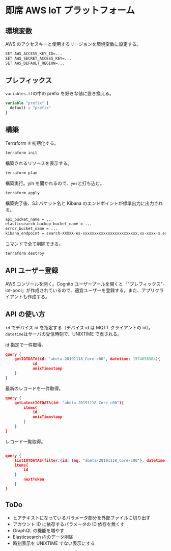 # 即席 AWS IoT プラットフォーム

## 環境変数

AWS のアクセスキーと使用するリージョンを環境変数に設定する。

```bash
SET AWS_ACCESS_KEY_ID=...
SET AWS_SECRET_ACCESS_KEY=...
SET AWS_DEFAULT_REGION=...
```

## プレフィックス

`variables.tf`の中の prefix を好きな値に置き換える。

```tf
variable "prefix" {
  default = "prefix"
}
```

## 構築

Terraform を初期化する。

```bash
terraform init
```

構築されるリソースを表示する。

```bash
terraform plan
```

構築実行。y/n を聞かれるので、`yes`と打ち込む。

```bash
terraform apply
```

構築完了後、S3 バケット名と Kibana のエンドポイントが標準出力に出力される。

```bash
api_bucket_name = ...
elasticsearch_backup_bucket_name = ...
error_bucket_name = ...
kibana_endpoint = search-XXXXX-es-xxxxxxxxxxxxxxxxxxxxxxxx.xx-xxxx-x.es.amazonaws.com/\_plugin/kibana/
```

コマンドで全て削除できる。

```bash
terraform destroy
```

## API ユーザー登録

AWS コンソールを開く。Cognito ユーザープールを開くと「"プレフィックス"-iot-pool」が作成されているので、適宜ユーザーを登録する。また、アプリクライアントも作成する。

## API の使い方

`id` でデバイス id を指定する（デバイス id は MQTT クライアントの id）。`datetime`はサーバの受信時刻で、UNIXTIME で表される。

id 指定で一件取得。

```json
query {
    getIOTDATA(id: "abeta-20191118_Core-c00", datetime: 1574058304){
            id
            unixTimestamp
    }
}
```

最新のレコードを一件取得。

```json
query {
    getLatestIOTDATA(id: "abeta-20191118_Core-c00"){
        items{
            id
            unixTimestamp
        }
    }
}
```

レコード一覧取得。

```json

query {
    listIOTDATAS(filter:{id: {eq: "abeta-20191118_Core-c00"}, datetime: {lt: 1574058304}}, limit:1000){
    items{
        id
    }
        nextToken
    }
}
```

## ToDo

- ヒアテキストになっているパラメータ部分を外部ファイルに切り出す
- アカウント ID に依存するパラメータの ID 依存を無くす
- GraphQL の機能を増やす
- Elasticsearch 内のデータ削除
- 時刻表示を UNIXTIME でない表示にする
